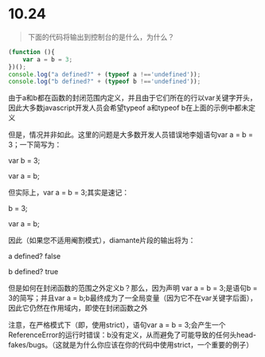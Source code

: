 # 10.24

> 下面的代码将输出到控制台的是什么，为什么？

```javascript
(function (){
    var a = b = 3;
})();
console.log("a defined?" + (typeof a !=='undefined'));
console.log("b defined?" + (typeof b !=='undefined'));
```

由于a和b都在函数的封闭范围内定义，并且由于它们所在的行以var关键字开头，因此大多数javascript开发人员会希望typeof a和typeof b在上面的示例中都未定义

但是，情况并非如此。这里的问题是大多数开发人员错误地李姐语句var a = b = 3；一下简写为：

var b = 3;

var a = b;

但实际上，var a = b = 3;其实是速记：

b = 3;

var a = b;

因此（如果您不适用阉割模式），diamante片段的输出将为：

a defined? false

b defined? true

但是如何在封闭函数的范围之外定义b？那么，因为声明 var a = b = 3;是语句b = 3的简写；并且var a = b;b最终成为了一全局变量（因为它不在var关键字后面），因此它仍然在作用域内，即使在封闭函数之外

注意，在严格模式下（即，使用strict），语句var a = b = 3;会产生一个ReferenceError的运行时错误：b没有定义，从而避免了可能导致的任何头head-fakes/bugs。（这就是为什么你应该在你的代码中使用strict，一个重要的例子）